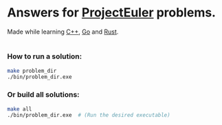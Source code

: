 

# Answers for [ProjectEuler](https://projecteuler.net/) problems.


Made while learning [C++](https://cplusplus.com/reference/), [Go](https://go.dev/) and [Rust](https://www.rust-lang.org/).

#

### How to run a solution:

```bash
make problem_dir
./bin/problem_dir.exe
```

### Or build all solutions:

```bash
make all
./bin/problem_dir.exe  # (Run the desired executable)
```
